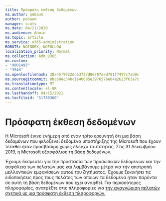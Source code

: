 ```yaml
---
title: Πρόσφατη έκθεση δεδομένων
ms.author: pebaum
author: pebaum
manager: scotv
ms.date: 04/21/2020
ms.audience: Admin
ms.topic: article
ms.service: o365-administration
ROBOTS: NOINDEX, NOFOLLOW
localization_priority: Normal
ms.collection: Adm_O365
ms.custom:
- "9001493"
- "3548"
ms.openlocfilehash: 28a45f9922dd53727d80707aed781f7497c7ab9c
ms.sourcegitcommit: 8bc60ec34bc1e40685e3976576e04a2623f63a7c
ms.translationtype: MT
ms.contentlocale: el-GR
ms.lasthandoff: 04/15/2021
ms.locfileid: "51789360"
---
```

# <a name="recent-data-exposure"></a>Πρόσφατη έκθεση δεδομένων

Η Microsoft έγινε ενήμερη από έναν τρίτο ερευνητή ότι μια βάση δεδομένων που φιλοξενεί δεδομένα υποστήριξης της Microsoft που έχουν τεταθεί ήταν προσβάσιμη χωρίς έλεγχο ταυτότητας. Στις 31 Δεκεμβρίου 2019, η Microsoft εξασφάλισε τη βάση δεδομένων.

Έχουμε δεσμευτεί για την προστασία των προσωπικών δεδομένων και την ασφάλεια των πελατών μας και λαμβάνουμε μέτρα για την αποτροπή μελλοντικών εμφανίσεων αυτού του ζητήματος. Έχουμε ξεκινήσει τις ειδοποιήσεις προς τους πελάτες των οποίων τα δεδομένα ήταν παρόντα σε αυτή τη βάση δεδομένων που έχει αναφθεί. Για περισσότερες πληροφορίες, ανατρέξτε στις πληροφορίες για [την αναγνώριση πελατών σχετικά με μια πρόσφατη έκθεση πληροφοριών.](https://aka.ms/privacyinfo)
